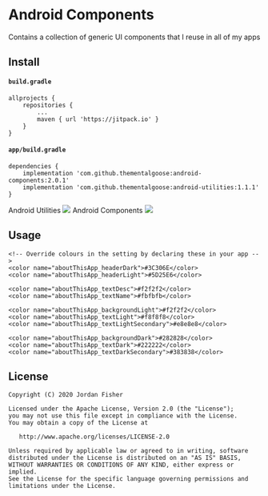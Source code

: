 # Android Components

Contains a collection of generic UI components that I reuse in all of my apps

## Install

#### `build.gradle`

```
allprojects {
	repositories {
		...
		maven { url 'https://jitpack.io' }
	}
}
```

#### `app/build.gradle`

```
dependencies {
    implementation 'com.github.thementalgoose:android-components:2.0.1'
    implementation 'com.github.thementalgoose:android-utilities:1.1.1'
}
```

Android Utilities [![](https://jitpack.io/v/thementalgoose/android-utilities.svg)](https://jitpack.io/#thementalgoose/android-utilities)
Android Components [![](https://jitpack.io/v/thementalgoose/android-components.svg)](https://jitpack.io/#thementalgoose/android-components)


## Usage

```
<!-- Override colours in the setting by declaring these in your app -->
<color name="aboutThisApp_headerDark">#3C306E</color>
<color name="aboutThisApp_headerLight">#5D25E6</color>

<color name="aboutThisApp_textDesc">#f2f2f2</color>
<color name="aboutThisApp_textName">#fbfbfb</color>

<color name="aboutThisApp_backgroundLight">#f2f2f2</color>
<color name="aboutThisApp_textLight">#f8f8f8</color>
<color name="aboutThisApp_textLightSecondary">#e8e8e8</color>

<color name="aboutThisApp_backgroundDark">#282828</color>
<color name="aboutThisApp_textDark">#222222</color>
<color name="aboutThisApp_textDarkSecondary">#383838</color>
```

## License

```
Copyright (C) 2020 Jordan Fisher

Licensed under the Apache License, Version 2.0 (the "License");
you may not use this file except in compliance with the License.
You may obtain a copy of the License at

   http://www.apache.org/licenses/LICENSE-2.0

Unless required by applicable law or agreed to in writing, software
distributed under the License is distributed on an "AS IS" BASIS,
WITHOUT WARRANTIES OR CONDITIONS OF ANY KIND, either express or implied.
See the License for the specific language governing permissions and
limitations under the License.
```